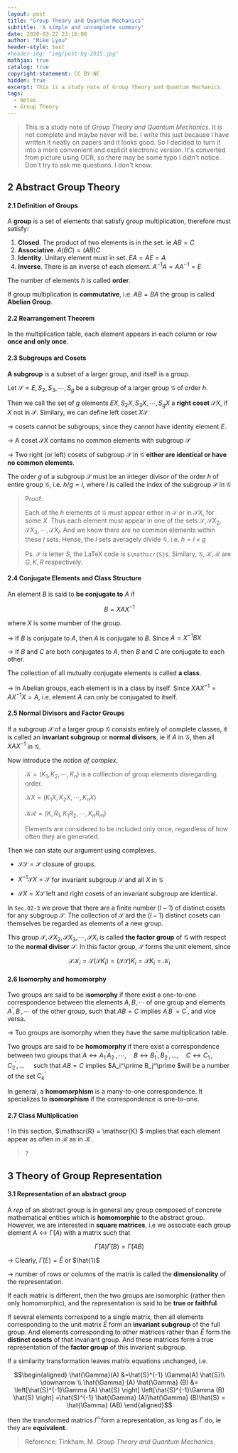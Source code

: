 ```yaml
---
layout: post
title: "Group Theory and Quantum Mechanics"
subtitle: 'A simple and uncomplete summary'
date: 2020-03-22 23:16:00
author: "Mike Lyou"
header-style: text
#header-img: "img/post-bg-2015.jpg"
mathjax: true
catalog: true
copyright-statement: CC BY-NC
hidden: true
excerpt: This is a study note of Group Theory and Quantum Mechanics.
tags:
  - Notes
  - Group Theory
---
```


<!-- more -->


> This is a study note of _Group Theory and Quantum Mechanics_.
>It is not complete and maybe never will be. I write this just because I have written it neatly on papers and it looks good. So I decided to turn it into a more convenient and explicit electronic version. It's converted from picture using OCR, so there may be some typo I didn't notice.
>Don't try to ask me questions. I don't know.


## 2 Abstract Group Theory

#### 2.1 Definition of Groups

A **group** is a set of elements that satisfy group multiplication, therefore must satisfy:

1. **Closed**. The product of two elements is in the set. ie $A B=C$
2. **Associative**. $A(B C)=(A B) C$
3. **Identity**. Unitary element must in set. $E A=A E=A$
4. **Inverse**. There is an inverse of each element. $A^{-1} A=A A^{-1}=E$

The number of elements $h$ is called **order**.

If group multiplication is **commutative**, i.e. $A B=B A$ the group is called  **Abelian Group**.

#### 2.2 Rearrangement Theorem

In the multiplication table, each element appears in each column or row **once and only once**.

#### 2.3 Subgroups ard Cosets

**A subgroup** is a subset of a larger group, and itself is a group.

Let $\mathscr{S}=E, S_2, S_3, \cdots, S_{g}$ be a subgroup of a larger group $\mathscr{G}$ of order $h$.

Then we call the set of $g$ elements $EX, S_2X, S_3X, \cdots, S_{g}X$ a **right coset** $\mathscr{S}X$, if $X$ not in $\mathscr{S}$. Similary, we can define left coset $X \mathscr{S}$

$\rightarrow$ cosets cannot be subgroups, since they cannot have identity element $E$.

$\rightarrow$ A coset $\mathscr{S}X$ contains no common elements with subgroup $\mathscr{S}$

$\rightarrow$ Two right (or left) cosets of subgroup $\mathscr{S}$ in $\mathscr{G}$ **either are identical or have no common elements**.

 The order $g$ of a subgroup $\mathscr{S}$ must be an integer divisor of the order $h$ of entire group $\mathscr{G}$, i.e. $h/g=l,$ where $l$ is called the index of the subgroup  $\mathscr{S}$ in $\mathscr{G}$

>Proof:
>
>Each of the $h$ elements of $\mathscr{G}$ must appear either in $\mathscr{S}$ or in  $\mathscr{S}X$, for some $X$. Thus each element must appear in one of the sets $\mathscr{S},\mathscr{S}X_2,\mathscr{S}X_3,\cdots, \mathscr{S}X_l$. And we know there are no common elements within these $l$ sets. Hense, the $l$ sets averagely divide $\mathscr{G}$, i.e. $h=l \times g$

>Ps. $\mathscr{S}$ is letter $S$, the LaTeX code is `$\mathscr{S}$`. Similary, $\mathscr{G},\mathscr{K},\mathscr{R}$ are $G,K,R$ respectively.

#### 2.4 Conjugate Elements and Class Structure

An element $B$ is said to **be conjugate to** $A$ if

$$B=XAX^{-1}$$

where $X$ is some mumber of the group.

$\rightarrow$ If $B$ is conjugate to $A$, then $A$ is conjugate to $B$. Since $A=X^{-1} B X$

$\rightarrow$ If $B$ and $C$ are both conjugates to $A$, then $B$ and $C$ are conjugate to each other.

The collection of all mutually conjugate elements is called **a class**.

$\rightarrow$ In Abelian groups, each element is in a class by itself. Since $X A X^{-1}=A X^{-1} X=A$, i.e. element $A$ can only be conjugated to itself.

#### 2.5 Normal Divisors and Factor Groups

If a subgroup $\mathscr{S}$ of a larger group $\mathscr{G}$ consists entirely of complete classes, it is called an **invariant subgroup** or **normal divisors**, ie if $A$ in $\mathscr{G}$, then all $X A X^{-1}$ in $\mathscr{G}$.

Now introduce the _notion of complex_.

>$\mathscr{K}=\left(K_{1}, K_{2}, \cdots, K_{n}\right)$ is a colllection of group elements disregarding order.
>
>$\mathscr{K} X=\left(K_1 X, K_2 X, \cdots, K_{n} X\right)$
>
>$\mathscr{K}\mathscr{R}=\left(K, R_{1}, K_{1} R_{2},\cdots, K_{n} R_{m}\right)$
>
>Elements are considered to be included only once, regardless of how often they are generated.

Then we can state our argument using complexes.

- $\mathscr{S}\mathscr{S}=\mathscr{S}$ closure of groups.

- $X^{-1}\mathscr{S}X=\mathscr{S}$  for invariant subgroup $\mathscr{S}$ and all $X$ in $\mathscr{G}$

- $\mathscr{S}X=X\mathscr{S}$ left and right cosets of an invariant subgroup are identical.

In `Sec.02-3` we prove that there are a finite number $(l-1)$ of distinct cosets for any subgroup $\mathscr{S}$. The collection of $\mathscr{S}$ ard the $(l-1)$ distinct cosets can themselves be regarded as elements of a new group.

This group $\mathscr{S},\mathscr{S}X_2,\mathscr{S}X_3,\cdots, \mathscr{S}X_l$ is called **the factor group** of $\mathscr{G}$ with respect to the **normal divisor** $\mathscr{S}$. In this factor group, $\mathscr{S}$ forms the unit element, since

$$\mathscr{S}\mathscr{K}_i = \mathscr{S} (\mathscr{S} {K}_i) = (\mathscr{S}\mathscr{S}) {K}_i = \mathscr{S} K_i =\mathscr{K}_i$$

#### 2.6 Isomorphy and homomorphy

Two groups are said to be i**somorphy** if there exist a one-to-one correspondence between the elements $A, B,\cdots$ of one group and elements $A^{\prime}, B^{\prime},\cdots$ of the other group, such that $A B=C$ implies $A^{\prime} B^{\prime}=C^{\prime},$ and vice versa.

$\rightarrow$ Tuo groups are isomorphy when they have the same multiplication table.

Two groups are said to be **homomorphy** if there exist a correspondence between two groups that $A \leftrightarrow A_{1}^{\prime} A_{2}^{\prime}, \cdots, \quad B \leftrightarrow B_{1}^{\prime}, B_{2}^{\prime}, \ldots, \quad C \leftrightarrow C_{1}^{\prime}, C_{2}^{\prime}, \ldots \quad$ such that $A B=C$ implies $A_i^\prime B_j^\prime $will be a number of the set $C_{k}^{\prime}$

In general, a **homomorphism** is a many-to-one correspondence.
It specializes to **isomorphism** if the correspondence is one-to-one.

#### 2.7 Class Multiplication

! In this section, $\mathscr{R} = \mathscr{K} $ implies that each element appear as often in $\mathscr{R}$ as in $\mathscr{K}$.

>?

## 3 Theory of Group Representation

#### 3.1 Representation of an abstract group

A _rep_ of an abstract group is in general any group composed of concrete mathematical entities which is **homomorphic** to the abstract group. However, we are interested in **square matrices**, i.e we associate each group element $A \leftrightarrow \hat{\Gamma}(A)$ with a matrix such that

$$
\hat{\Gamma}(A) \hat{\Gamma}(B)=\hat{\Gamma}(A B)
$$

$\rightarrow$ Clearly, $\hat{\Gamma}(E)=\hat{E}$ or $\hat{1}$

$\rightarrow$ number of rows or columns of the matrix is called the **dimensionality** of the representation.

If each matrix is different, then the two groups are isomorphic (rather then only homomorphic), and the representation is said to be **true or faithful**.

If several elements correspond to a single matrix, then all elements corresponding to the unit matrix $\hat{E}$ form an **invariant subgroup** of the full group. And elements corresponding to other matrices rather than $\hat{E}$ form the **distinct cosets** of that invariant group. And these matrices form a true representation of the **factor group** of this invariant subgroup.

If a similarity transformation leaves matrix equations unchanged, i.e.

$$\begin{aligned}
\hat{\Gamma}(A) &=\hat{S}^{-1} \Gamma(A) \hat{S}\\
\downarrow \\
\hat{\Gamma} (A) \hat{\Gamma} (B) &= \left[\hat{S}^{-1}\Gamma (A) \hat{S} \right] \left[\hat{S}^{-1}\Gamma (B) \hat{S} \right] =\hat{S}^{-1} \hat{\Gamma} (A)\hat{\Gamma} (B)\hat{S} = \hat{\Gamma} (AB)
\end{aligned}$$

then the transformed matrics $\hat{\Gamma}^{\prime}$ form a representation, as long as $\Gamma$ do, ie they are **equivalent**.

> Reference: Tinkham, M. _Group Theory and Quantum Mechanics_.
